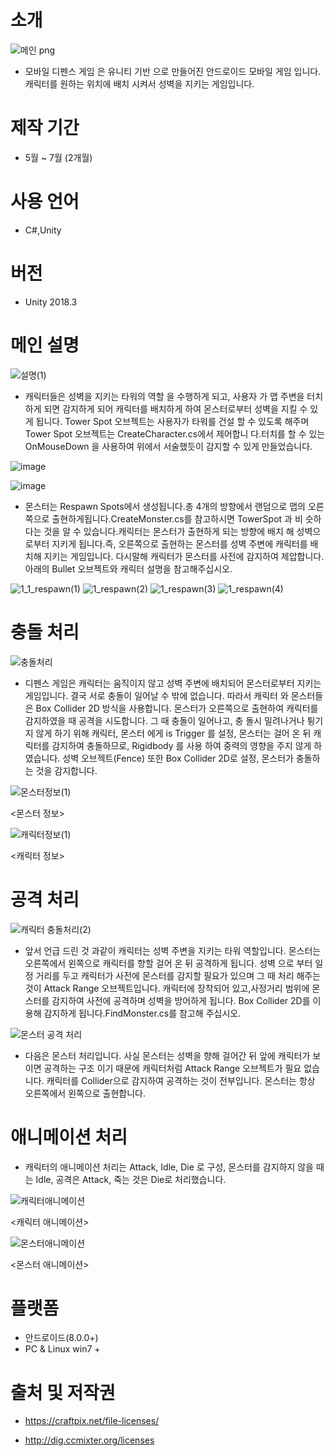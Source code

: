 # 소개 

![메인 png](https://user-images.githubusercontent.com/11676387/62414359-2de57a80-b655-11e9-9d26-fb7214cde3bf.jpg)


- 모바일 디펜스 게임 은 유니티 기반 으로 만들어진 안드로이드 모바일 게임 입니다.캐릭터를 원하는 위치에 배치 시켜서 성벽을 지키는 게임입니다.


# 제작 기간

- 5월 ~ 7월 (2개월)

# 사용 언어

- C#,Unity 

# 버전

- Unity 2018.3

# 메인 설명


![설명(1)](https://user-images.githubusercontent.com/11676387/62472727-4f23a380-b7da-11e9-91aa-c372de7ac33e.png)

- 캐릭터들은 성벽을 지키는 타워의 역할 을 수행하게 되고, 사용자 가 맵 주변을 터치하게 되면 감지하게 되어 캐릭터를 배치하게 하여 몬스터로부터 성벽을 
지킬 수 있게 됩니다. Tower Spot 오브젝트는 사용자가 타워를 건설 할 수 있도록 해주며 Tower Spot 오브젝트는 CreateCharacter.cs에서 제어합니
다.터치를 할 수 있는 OnMouseDown 을 사용하여 위에서 서술했듯이 감지할 수 있게 만들었습니다.

![image](https://user-images.githubusercontent.com/11676387/62420842-f833a680-b6d3-11e9-9c8f-24c1fe7736c1.png)

   
![image](https://user-images.githubusercontent.com/11676387/62420875-84de6480-b6d4-11e9-9a3f-b7d86a89c958.png)
    
- 몬스터는 Respawn Spots에서 생성됩니다.총 4개의 방향에서 랜덤으로 맵의 오른쪽으로 출현하게됩니다.CreateMonster.cs를 참고하시면 TowerSpot 과 비
슷하다는 것을 알 수 있습니다.캐릭터는 몬스터가 출현하게 되는 방향에 배치 해 성벽으로부터 지키게 됩니다.즉, 오른쪽으로 출현하는 몬스터를 성벽 주변에 
캐릭터를 배치해 지키는 게임입니다. 다시말해 캐릭터가 몬스터를 사전에 감지하여 제압합니다. 아래의 Bullet 오브젝트와 캐릭터 설명을 참고해주십시오.

   
![1_1_respawn(1)](https://user-images.githubusercontent.com/11676387/62481145-93b83a80-b7ec-11e9-9272-aa003bf052f4.png)
![1_respawn(2)](https://user-images.githubusercontent.com/11676387/62480969-2ad0c280-b7ec-11e9-8956-0b0c297b015b.png)
![1_respawn(3)](https://user-images.githubusercontent.com/11676387/62480970-2b695900-b7ec-11e9-9665-4954f4539e82.png)
![1_respawn(4)](https://user-images.githubusercontent.com/11676387/62480971-2b695900-b7ec-11e9-8503-cff12b1dd2b6.png)


# 충돌 처리   


![충돌처리](https://user-images.githubusercontent.com/11676387/62475842-df64e700-b7e0-11e9-8548-c0a54ac2425c.png)



- 디펜스 게임은 캐릭터는 움직이지 않고 성벽 주변에 배치되어 몬스터로부터 지키는 게임입니다. 결국 서로 충돌이 일어날 수 밖에 없습니다. 따라서 캐릭터
와 몬스터들은 Box Collider 2D 방식을 사용합니다. 몬스터가 오른쪽으로 출현하여 캐릭터를 감지하였을 때 공격을 시도합니다. 그 때 충돌이 일어나고, 충
돌시 밀려나거나 튕기지 않게 하기 위해 캐릭터, 몬스터 에게 is Trigger 를 설정, 몬스터는 걸어 온 뒤 캐릭터를 감지하여 충돌하므로, Rigidbody 를 사용
하여 중력의 영향을 주지 않게 하였습니다. 성벽 오브젝트(Fence) 또한 Box Collider 2D로 설정, 몬스터가 충돌하는 것을 감지합니다.


![몬스터정보(1)](https://user-images.githubusercontent.com/11676387/62474944-f60a3e80-b7de-11e9-96f3-43dfaff04485.png)

<몬스터 정보>

![캐릭터정보(1)](https://user-images.githubusercontent.com/11676387/62475136-6913b500-b7df-11e9-8903-cefbe2321612.png)

<캐릭터 정보>


# 공격 처리

![캐릭터 충돌처리(2)](https://user-images.githubusercontent.com/11676387/62476630-5cdd2700-b7e2-11e9-8d09-8402ac6004a6.png)

- 앞서 언급 드린 것 과같이 캐릭터는 성벽 주변을 지키는 타워 역할입니다. 몬스터는 오른쪽에서 왼쪽으로 캐릭터를 향할 걸어 온 뒤 공격하게 됩니다. 성벽
으로 부터 일정 거리를 두고 캐릭터가 사전에 몬스터를 감지할 필요가 있으며 그 때 처리 해주는 것이 Attack Range 오브젝트입니다. 캐릭터에 장착되어
있고,사정거리 범위에 몬스터를 감지하여 사전에 공격하며 성벽을 방어하게 됩니다. Box Collider 2D를 이용해 감지하게 됩니다.FindMonster.cs를 참고해 
주십시오.


![몬스터 공격 처리](https://user-images.githubusercontent.com/11676387/62477002-0b816780-b7e3-11e9-981f-1e0d71358d29.png)


- 다음은 몬스터 처리입니다. 사실 몬스터는 성벽을 향해 걸어간 뒤 앞에 캐릭터가 보이면 공격하는 구조 이기 때문에 캐릭터처럼 Attack Range 오브젝트가 
필요 없습니다. 캐릭터를 Collider으로 감지하여 공격하는 것이 전부입니다. 몬스터는 항상 오른쪽에서 왼쪽으로 출현합니다.



# 애니메이션 처리


- 캐릭터의 애니메이션 처리는 Attack, Idle, Die 로 구성, 몬스터를 감지하지 않을 때는 Idle, 공격은 Attack, 죽는 것은 Die로 처리했습니다.


![캐릭터애니메이션](https://user-images.githubusercontent.com/11676387/62477728-84cd8a00-b7e4-11e9-8b29-6052da4521ef.png)

<캐릭터 애니메이션>


![몬스터애니메이션](https://user-images.githubusercontent.com/11676387/62477815-bd6d6380-b7e4-11e9-9378-fb58b1ac9e7c.png)

<몬스터 애니메이션>


# 플랫폼
  
  - 안드로이드(8.0.0+)
  - PC & Linux win7 + 
 
 
# 출처 및 저작권

  - https://craftpix.net/file-licenses/
  
  - http://dig.ccmixter.org/licenses
  
  






  
  


 
 
 
 


